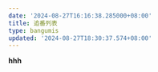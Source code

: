 ```yaml
---
date: '2024-08-27T16:16:38.285000+08:00'
title: 追番列表
type: bangumis
updated: '2024-08-27T18:30:37.574+08:00'
---
```

**hhh**
